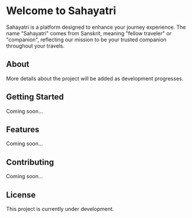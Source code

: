 # Welcome to Sahayatri

Sahayatri is a platform designed to enhance your journey experience. The name "Sahayatri" comes from Sanskrit, meaning "fellow traveler" or "companion", reflecting our mission to be your trusted companion throughout your travels.

## About

More details about the project will be added as development progresses.

## Getting Started

Coming soon...

## Features

Coming soon...

## Contributing

Coming soon...

## License

This project is currently under development.
